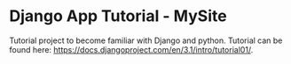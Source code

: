 # Django App Tutorial - MySite

Tutorial project to become familiar with Django and python. Tutorial can be found here: https://docs.djangoproject.com/en/3.1/intro/tutorial01/. 
